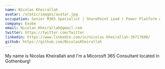 ```yaml
---
name: Nicolas Kheirallah
avatar: /static/images/avatar.jpg
occupation: Senior M365 Specialist | SharePoint Lead | Power Platform Architect
company: Exobe
email: Nicolas.Kheirallah@gmail.com
twitter: https://twitter.com/Twitter
linkedin: https://www.linkedin.com/in/nicolas-kheirallah-39717690/
github: https://github.com/NicolasKheirallah
---
```


My name is Nicolas Kheirallah and I'm a Micorosft 365 Consultant located in Gothenburg!
